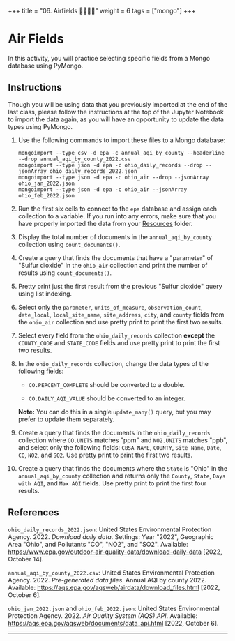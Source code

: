 +++
title = "06. Airfields 👩‍🎓👨‍🎓"
weight = 6
tags = ["mongo"] 
+++

# Air Fields

In this activity, you will practice selecting specific fields from a Mongo database using PyMongo.

## Instructions

Though you will be using data that you previously imported at the end of the last class, please follow the instructions at the top of the Jupyter Notebook to import the data again, as you will have an opportunity to update the data types using PyMongo.

1. Use the following commands to import these files to a Mongo database:

    ```text
    mongoimport --type csv -d epa -c annual_aqi_by_county --headerline --drop annual_aqi_by_county_2022.csv
    mongoimport --type json -d epa -c ohio_daily_records --drop --jsonArray ohio_daily_records_2022.json
    mongoimport --type json -d epa -c ohio_air --drop --jsonArray ohio_jan_2022.json
    mongoimport --type json -d epa -c ohio_air --jsonArray ohio_feb_2022.json
    ```

2. Run the first six cells to connect to the `epa` database and assign each collection to a variable. If you run into any errors, make sure that you have properly imported the data from your [Resources](Resources) folder.

3. Display the total number of documents in the `annual_aqi_by_county` collection using `count_documents()`.

4. Create a query that finds the documents that have a "parameter" of "Sulfur dioxide" in the `ohio_air` collection and print the number of results using `count_documents()`.

5. Pretty print just the first result from the previous "Sulfur dioxide" query using list indexing.

6. Select only the `parameter`, `units_of_measure`, `observation_count`, `date_local`, `local_site_name`, `site_address`, `city`, and `county` fields from the `ohio_air` collection and use pretty print to print the first two results.

7. Select every field from the `ohio_daily_records` collection **except** the `COUNTY_CODE` and `STATE_CODE` fields and use pretty print to print the first two results.

8. In the `ohio_daily_records` collection, change the data types of the following fields:

    * `CO.PERCENT_COMPLETE` should be converted to a double.

    * `CO.DAILY_AQI_VALUE` should be converted to an integer.

    **Note:** You can do this in a single `update_many()` query, but you may prefer to update them separately.

9. Create a query that finds the documents in the `ohio_daily_records` collection where `CO.UNITS` matches "ppm" and `NO2.UNITS` matches "ppb", and select only the following fields: `CBSA_NAME`, `COUNTY`, `Site Name`, `Date`, `CO`, `NO2`, and `SO2`. Use pretty print to print the first two results.

10. Create a query that finds the documents where the `State` is "Ohio" in the `annual_aqi_by_county` collection and returns only the `County`, `State`, `Days with AQI`, and `Max AQI` fields. Use pretty print to print the first four results.

## References

`ohio_daily_records_2022.json`: United States Environmental Protection Agency. 2022. *Download daily data*. Settings: Year "2022", Geographic Area "Ohio", and Pollutants "CO", "NO2", and "SO2". Available: https://www.epa.gov/outdoor-air-quality-data/download-daily-data [2022, October 14].

`annual_aqi_by_county_2022.csv`: United States Environmental Protection Agency. 2022. *Pre-generated data files*. Annual AQI by county 2022. Available: https://aqs.epa.gov/aqsweb/airdata/download_files.html [2022, October 6]. 

`ohio_jan_2022.json` and `ohio_feb_2022.json`: United States Environmental Protection Agency. 2022. *Air Quality System (AQS) API*. Available: https://aqs.epa.gov/aqsweb/documents/data_api.html [2022, October 6]. 

---